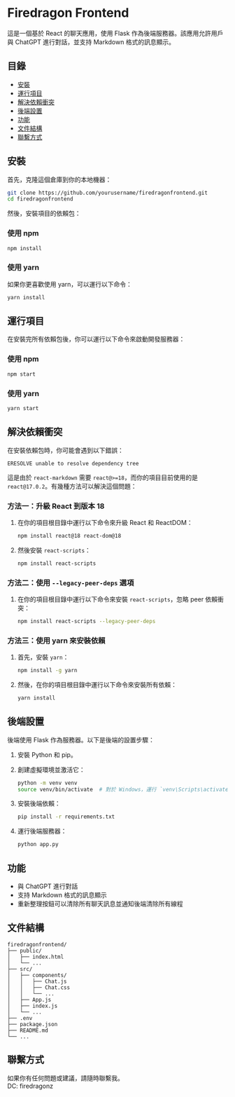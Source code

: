 # Firedragon Frontend

這是一個基於 React 的聊天應用，使用 Flask 作為後端服務器。該應用允許用戶與 ChatGPT 進行對話，並支持 Markdown 格式的訊息顯示。

## 目錄

* [安裝](#安裝)
* [運行項目](#運行項目)
* [解決依賴衝突](#解決依賴衝突)
* [後端設置](#後端設置)
* [功能](#功能)
* [文件結構](#文件結構)
* [聯繫方式](#聯繫方式)

## 安裝

首先，克隆這個倉庫到你的本地機器：

```bash
git clone https://github.com/yourusername/firedragonfrontend.git
cd firedragonfrontend
```

然後，安裝項目的依賴包：

### 使用 npm

```bash
npm install
```

### 使用 yarn

如果你更喜歡使用 yarn，可以運行以下命令：

```bash
yarn install
```

## 運行項目

在安裝完所有依賴包後，你可以運行以下命令來啟動開發服務器：

### 使用 npm

```bash
npm start
```

### 使用 yarn

```bash
yarn start
```

## 解決依賴衝突

在安裝依賴包時，你可能會遇到以下錯誤：

```
ERESOLVE unable to resolve dependency tree
```

這是由於 `react-markdown` 需要 `react@>=18`，而你的項目目前使用的是 `react@17.0.2`。有幾種方法可以解決這個問題：

### 方法一：升級 React 到版本 18

1. 在你的項目根目錄中運行以下命令來升級 React 和 ReactDOM：

   ```bash
   npm install react@18 react-dom@18
   ```

2. 然後安裝 `react-scripts`：

   ```bash
   npm install react-scripts
   ```

### 方法二：使用 `--legacy-peer-deps` 選項

1. 在你的項目根目錄中運行以下命令來安裝 `react-scripts`，忽略 peer 依賴衝突：

   ```bash
   npm install react-scripts --legacy-peer-deps
   ```

### 方法三：使用 yarn 來安裝依賴

1. 首先，安裝 `yarn`：

   ```bash
   npm install -g yarn
   ```

2. 然後，在你的項目根目錄中運行以下命令來安裝所有依賴：

   ```bash
   yarn install
   ```

## 後端設置

後端使用 Flask 作為服務器。以下是後端的設置步驟：

1. 安裝 Python 和 pip。
2. 創建虛擬環境並激活它：

   ```bash
   python -m venv venv
   source venv/bin/activate  # 對於 Windows，運行 `venv\Scripts\activate`
   ```

3. 安裝後端依賴：

   ```bash
   pip install -r requirements.txt
   ```

4. 運行後端服務器：

   ```bash
   python app.py
   ```

## 功能

* 與 ChatGPT 進行對話
* 支持 Markdown 格式的訊息顯示
* 重新整理按鈕可以清除所有聊天訊息並通知後端清除所有線程

## 文件結構

```
firedragonfrontend/
├── public/
│   ├── index.html
│   └── ...
├── src/
│   ├── components/
│   │   ├── Chat.js
│   │   ├── Chat.css
│   │   └── ...
│   ├── App.js
│   ├── index.js
│   └── ...
├── .env
├── package.json
├── README.md
└── ...
```

## 聯繫方式

如果你有任何問題或建議，請隨時聯繫我。  
DC: firedragonz